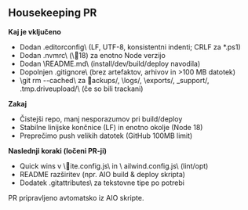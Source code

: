 ## Housekeeping PR

**Kaj je vključeno**
- Dodan \.editorconfig\ (LF, UTF-8, konsistentni indenti; CRLF za *.ps1)
- Dodan \.nvmrc\ (\18\) za enotno Node verzijo
- Dodan \README.md\ (install/dev/build/deploy navodila)
- Dopolnjen \.gitignore\ (brez artefaktov, arhivov in >100 MB datotek)
- \git rm --cached\ za \ackups/\, \logs/\, \exports/\, \_support/\, \.tmp.driveupload/\ (če so bili trackani)

**Zakaj**
- Čistejši repo, manj nesporazumov pri build/deploy
- Stabilne linijske končnice (LF) in enotno okolje (Node 18)
- Preprečimo push velikih datotek (GitHub 100MB limit)

**Naslednji koraki (ločeni PR-ji)**
- Quick wins v \ite.config.js\ in \	ailwind.config.js\ (lint/opt)
- README razširitev (npr. AIO build & deploy skripta)
- Dodatek \.gitattributes\ za tekstovne tipe po potrebi

PR pripravljeno avtomatsko iz AIO skripte.